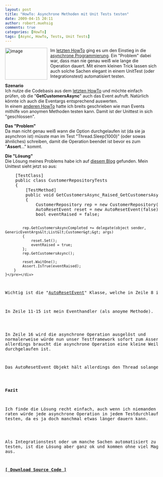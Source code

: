 ```yaml
---
layout: post
title: "HowTo: Asynchrone Methoden mit Unit Tests testen"
date: 2009-04-15 20:11
author: robert.muehsig
comments: true
categories: [HowTo]
tags: [Async, HowTo, Tests, Unit Tests]
---
```

<p><a href="{{BASE_PATH}}/assets/wp-images/image711.png"><img style="border-right: 0px; border-top: 0px; margin: 0px 10px 0px 0px; border-left: 0px; border-bottom: 0px" height="105" alt="image" src="{{BASE_PATH}}/assets/wp-images/image-thumb689.png" width="139" align="left" border="0" /></a>Im <a href="http://code-inside.de/blog/2009/04/12/howto-multithreading-in-net-asynchrone-programmierung-eventbasiert/">letzten HowTo</a> ging es um den Einstieg in die <a href="http://msdn.microsoft.com/de-de/library/ms228969(VS.80).aspx">asynchrone Programmierung</a>. Ein &quot;Problem&quot; dabei war, dass man nie genau wei&#223; wie lange die Operation dauert. Mit einem kleinen Trick lassen sich auch solche Sachen elegant in einem UnitTest (oder Integrationstest) automatisiert testen.</p> 
<!--more-->
  <p><strong>Szenario     <br /></strong>Ich nutze die Codebasis aus dem <a href="http://code-inside.de/blog/2009/04/12/howto-multithreading-in-net-asynchrone-programmierung-eventbasiert/">letzten HowTo</a> und m&#246;chte einfach pr&#252;fen, ob die &quot;<strong>GetCustomersAsync</strong>&quot; auch das Event aufruft. Nat&#252;rlich k&#246;nnte ich auch die Eventargs entsprechend auswerten.    <br />In einem <a href="http://code-inside.de/blog/2008/07/12/howto-eigene-net-events-definieren-und-mit-unit-tests-testen/">anderen HowTo</a> hatte ich breits geschrieben wie man Events mithilfe von anoymen Methoden testen kann. Damit ist der Unittest in sich &quot;geschlossen&quot;.</p>  <p><strong>Das &quot;Problem&quot;     <br /></strong>Da man nicht genau wei&#223; wann die Option durchgelaufen ist (da sie ja asynchron ist) m&#252;sste man im Test &quot;Thread.Sleep(1000)&quot; (oder sowas &#228;hnliches) schreiben, damit die Operation beendet ist bevor es zum &quot;<strong>Assert</strong>...&quot; kommt.</p>  <p><strong>Die &quot;L&#246;sung&quot;     <br /></strong>Die L&#246;sung meines Problems habe ich auf <a href="http://jasondotnet.spaces.live.com/blog/cns!BD40DBF53845E64F!170.entry">diesem Blog</a> gefunden. Mein Unittest sieht jetzt so aus:</p>  <div class="wlWriterSmartContent" id="scid:812469c5-0cb0-4c63-8c15-c81123a09de7:e0ed1a4c-ff4b-4f90-bca1-2af280d42c26" style="padding-right: 0px; display: inline; padding-left: 0px; float: none; padding-bottom: 0px; margin: 0px; padding-top: 0px"><pre name="code" class="c#">    [TestClass]
    public class CustomerRepositoryTests
    {
        [TestMethod]
        public void GetCustomersAsync_Raised_GetCustomersAsyncCompleted_Event()
        {
            CustomerRepository rep = new CustomerRepository();
            AutoResetEvent reset = new AutoResetEvent(false);
            bool eventRaised = false;

            rep.GetCustomersAsyncCompleted += delegate(object sender, GenericEventArgs&lt;List&lt;Customer&gt;&gt; args)
            {
                reset.Set();
                eventRaised = true;
            };
            rep.GetCustomersAsync();

            reset.WaitOne();
            Assert.IsTrue(eventRaised);
        }
    }</pre></div>

<p>Wichtig ist die &quot;<a href="http://msdn.microsoft.com/de-de/library/system.threading.autoresetevent(VS.80).aspx">AutoResetEvent</a>&quot; Klasse, welche in Zeile 8 initialisiert wird.

  <br />In Zeile 11-15 ist mein Eventhandler (als anoyme Methode). 

  <br />In Zeile 16 wird die asynchrone Operation ausgel&#246;st und normalerweise w&#252;rde nun unser Testframework sofort zum Assert gehen - allerdings braucht die asynchrone Operation eine kleine Weile bis sie durchgelaufen ist.</p>

<p>Das AutoResetEvent Objekt h&#228;lt allerdings den Thread solange an &quot;reset.WaitOne()&quot; bis &quot;reset.Set()&quot; aufgerufen wurde.</p>

<p><strong>Fazit</strong>

  <br />Ich finde die L&#246;sung recht einfach, auch wenn ich niemanden raten w&#252;rde jede asynchrone Operation in jedem Testdurchlauf mit zu testen, da es ja doch manchmal etwas l&#228;nger dauern kann. 

  <br />Als Integrationstest oder um manche Sachen automatisiert zu testen, ist die L&#246;sung aber ganz ok und kommen ohne viel Magie aus.</p>

<p><strong><a href="http://{{BASE_PATH}}/assets/files/democode/asyncintrotest/asyncintrotest.zip">[ Download Source Code ]</a></strong></p>

